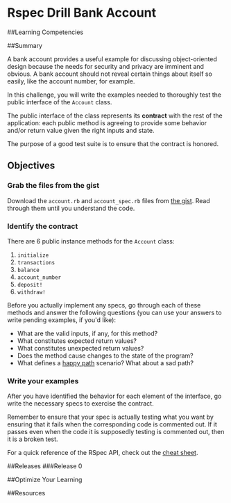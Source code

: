 # Rspec Drill Bank Account 
 
##Learning Competencies 

##Summary 

 A bank account provides a useful example for discussing object-oriented design because the needs for security and privacy are imminent and obvious.  A bank account should not reveal certain things about itself so easily, like the account number, for example.

In this challenge, you will write the examples needed to thoroughly test the public interface of the `Account` class.

The public interface of the class represents its **contract** with the rest of the application: each public method is agreeing to provide some behavior and/or return value given the right inputs and state.

The purpose of a good test suite is to ensure that the contract is honored.

## Objectives

### Grab the files from the gist

Download the `account.rb` and `account_spec.rb` files from [the gist](https://gist.github.com/dbc-challenges/6ee9524509555a3e4ba3).  Read through them until you understand the code.

### Identify the contract

There are 6 public instance methods for the `Account` class:

1. `initialize`
2. `transactions`
3. `balance`
4. `account_number`
5. `deposit!`
6. `withdraw!`

Before you actually implement any specs, go through each of these methods and answer the following questions (you can use your answers to write pending examples, if you'd like):

- What are the valid inputs, if any, for this method?
- What constitutes expected return values?
- What constitutes unexpected return values?
- Does the method cause changes to the state of the program?
- What defines a [happy path](http://en.wikipedia.org/wiki/Happy_path) scenario?  What about a sad path?

### Write your examples

After you have identified the behavior for each element of the interface, go write the necessary specs to exercise the contract.

Remember to ensure that your spec is actually testing what you want by ensuring that it fails when the corresponding code is commented out.  If it passes even when the code it is supposedly testing is commented out, then it is a broken test.

For a quick reference of the RSpec API, check out the [cheat sheet](http://cheat.errtheblog.com/s/rspec). 

##Releases
###Release 0 

##Optimize Your Learning 

##Resources